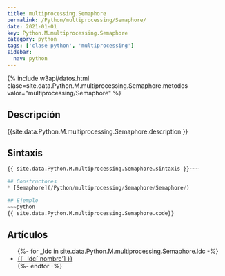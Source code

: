 ```yaml
---
title: multiprocessing.Semaphore
permalink: /Python/multiprocessing/Semaphore/
date: 2021-01-01
key: Python.M.multiprocessing.Semaphore
category: python
tags: ['clase python', 'multiprocessing']
sidebar: 
  nav: python
---
```


{% include w3api/datos.html clase=site.data.Python.M.multiprocessing.Semaphore.metodos valor="multiprocessing/Semaphore" %}

## Descripción
{{site.data.Python.M.multiprocessing.Semaphore.description }}

## Sintaxis
~~~python
{{ site.data.Python.M.multiprocessing.Semaphore.sintaxis }}~~~

## Constructores
* [Semaphore](/Python/multiprocessing/Semaphore/Semaphore/)

## Ejemplo
~~~python
{{ site.data.Python.M.multiprocessing.Semaphore.code}}
~~~

## Artículos
<ul>
{%- for _ldc in site.data.Python.M.multiprocessing.Semaphore.ldc -%}
   <li>
       <a href="{{_ldc['url'] }}">{{ _ldc['nombre'] }}</a>
   </li>
{%- endfor -%}
</ul>
